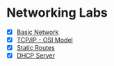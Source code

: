 # Networking Labs


- [x] [Basic Network](Basic%20Netowrk)
- [x] [TCP/IP - OSI Model](TCP-OSI)
- [x] [Static Routes](Static-Routes)
- [x] [DHCP Server](DHCP-Server)
